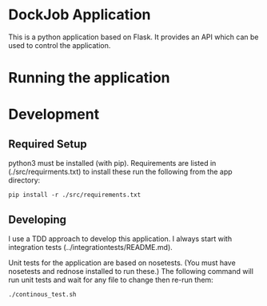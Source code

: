 # DockJob Application

This is a python application based on Flask. It provides an API which can be used to control the application.

# Running the application


# Development

## Required Setup

python3 must be installed (with pip).
Requirements are listed in (./src/requirments.txt) to install these run the following from the app directory:
````
pip install -r ./src/requirements.txt
````

## Developing

I use a TDD approach to develop this application. I always start with integration tests (../integrationtests/README.md).

Unit tests for the application are based on nosetests. (You must have nosetests and rednose installed to run these.)
The following command will run unit tests and wait for any file to change then re-run them:
````
./continous_test.sh
````

